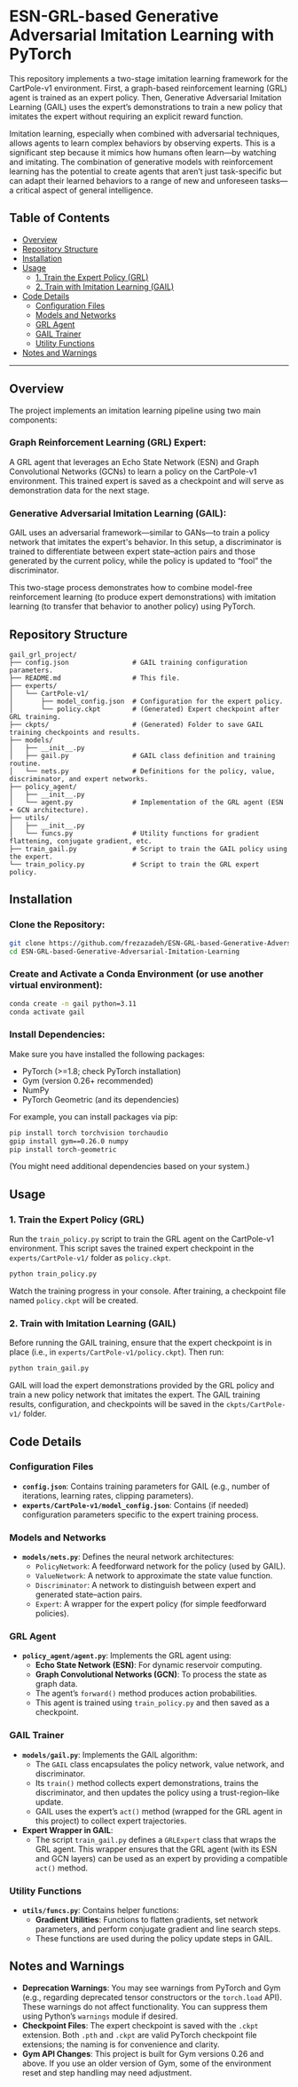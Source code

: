 # ESN-GRL-based Generative Adversarial Imitation Learning with PyTorch

This repository implements a two-stage imitation learning framework for the CartPole-v1 environment. First, a graph-based reinforcement learning (GRL) agent is trained as an expert policy. Then, Generative Adversarial Imitation Learning (GAIL) uses the expert’s demonstrations to train a new policy that imitates the expert without requiring an explicit reward function.

Imitation learning, especially when combined with adversarial techniques, allows agents to learn complex behaviors by observing experts. This is a significant step because it mimics how humans often learn—by watching and imitating. The combination of generative models with reinforcement learning has the potential to create agents that aren’t just task-specific but can adapt their learned behaviors to a range of new and unforeseen tasks—a critical aspect of general intelligence.


## Table of Contents

- [Overview](#overview)
- [Repository Structure](#repository-structure)
- [Installation](#installation)
- [Usage](#usage)
  - [1. Train the Expert Policy (GRL)](#1-train-the-expert-policy-grl)
  - [2. Train with Imitation Learning (GAIL)](#2-train-with-imitation-learning-gail)
- [Code Details](#code-details)
  - [Configuration Files](#configuration-files)
  - [Models and Networks](#models-and-networks)
  - [GRL Agent](#grl-agent)
  - [GAIL Trainer](#gail-trainer)
  - [Utility Functions](#utility-functions)
- [Notes and Warnings](#notes-and-warnings)

---

## Overview

The project implements an imitation learning pipeline using two main components:

### Graph Reinforcement Learning (GRL) Expert:
A GRL agent that leverages an Echo State Network (ESN) and Graph Convolutional Networks (GCNs) to learn a policy on the CartPole-v1 environment. This trained expert is saved as a checkpoint and will serve as demonstration data for the next stage.

### Generative Adversarial Imitation Learning (GAIL):
GAIL uses an adversarial framework—similar to GANs—to train a policy network that imitates the expert's behavior. In this setup, a discriminator is trained to differentiate between expert state–action pairs and those generated by the current policy, while the policy is updated to “fool” the discriminator.

This two-stage process demonstrates how to combine model-free reinforcement learning (to produce expert demonstrations) with imitation learning (to transfer that behavior to another policy) using PyTorch.

## Repository Structure
```
gail_grl_project/
├── config.json                # GAIL training configuration parameters.
├── README.md                  # This file.
├── experts/
│   └── CartPole-v1/
│       ├── model_config.json  # Configuration for the expert policy.
│       └── policy.ckpt        # (Generated) Expert checkpoint after GRL training.
├── ckpts/                     # (Generated) Folder to save GAIL training checkpoints and results.
├── models/
│   ├── __init__.py
│   ├── gail.py                # GAIL class definition and training routine.
│   └── nets.py                # Definitions for the policy, value, discriminator, and expert networks.
├── policy_agent/
│   ├── __init__.py
│   └── agent.py               # Implementation of the GRL agent (ESN + GCN architecture).
├── utils/
│   ├── __init__.py
│   └── funcs.py               # Utility functions for gradient flattening, conjugate gradient, etc.
├── train_gail.py              # Script to train the GAIL policy using the expert.
└── train_policy.py            # Script to train the GRL expert policy.
```

## Installation

### Clone the Repository:
```sh
git clone https://github.com/frezazadeh/ESN-GRL-based-Generative-Adversarial-Imitation-Learning.git
cd ESN-GRL-based-Generative-Adversarial-Imitation-Learning
```

### Create and Activate a Conda Environment (or use another virtual environment):
```sh
conda create -n gail python=3.11
conda activate gail
```

### Install Dependencies:
Make sure you have installed the following packages:
- PyTorch (>=1.8; check PyTorch installation)
- Gym (version 0.26+ recommended)
- NumPy
- PyTorch Geometric (and its dependencies)

For example, you can install packages via pip:
```sh
pip install torch torchvision torchaudio
gpip install gym==0.26.0 numpy
pip install torch-geometric
```
(You might need additional dependencies based on your system.)

## Usage

### 1. Train the Expert Policy (GRL)
Run the `train_policy.py` script to train the GRL agent on the CartPole-v1 environment. This script saves the trained expert checkpoint in the `experts/CartPole-v1/` folder as `policy.ckpt`.
```sh
python train_policy.py
```
Watch the training progress in your console. After training, a checkpoint file named `policy.ckpt` will be created.

### 2. Train with Imitation Learning (GAIL)
Before running the GAIL training, ensure that the expert checkpoint is in place (i.e., in `experts/CartPole-v1/policy.ckpt`). Then run:
```sh
python train_gail.py
```
GAIL will load the expert demonstrations provided by the GRL policy and train a new policy network that imitates the expert. The GAIL training results, configuration, and checkpoints will be saved in the `ckpts/CartPole-v1/` folder.

## Code Details

### Configuration Files
- **`config.json`**: Contains training parameters for GAIL (e.g., number of iterations, learning rates, clipping parameters).
- **`experts/CartPole-v1/model_config.json`**: Contains (if needed) configuration parameters specific to the expert training process.

### Models and Networks
- **`models/nets.py`**: Defines the neural network architectures:
  - `PolicyNetwork`: A feedforward network for the policy (used by GAIL).
  - `ValueNetwork`: A network to approximate the state value function.
  - `Discriminator`: A network to distinguish between expert and generated state–action pairs.
  - `Expert`: A wrapper for the expert policy (for simple feedforward policies).

### GRL Agent
- **`policy_agent/agent.py`**: Implements the GRL agent using:
  - **Echo State Network (ESN)**: For dynamic reservoir computing.
  - **Graph Convolutional Networks (GCN)**: To process the state as graph data.
  - The agent’s `forward()` method produces action probabilities.
  - This agent is trained using `train_policy.py` and then saved as a checkpoint.

### GAIL Trainer
- **`models/gail.py`**: Implements the GAIL algorithm:
  - The `GAIL` class encapsulates the policy network, value network, and discriminator.
  - Its `train()` method collects expert demonstrations, trains the discriminator, and then updates the policy using a trust-region–like update.
  - GAIL uses the expert’s `act()` method (wrapped for the GRL agent in this project) to collect expert trajectories.
- **Expert Wrapper in GAIL**:
  - The script `train_gail.py` defines a `GRLExpert` class that wraps the GRL agent. This wrapper ensures that the GRL agent (with its ESN and GCN layers) can be used as an expert by providing a compatible `act()` method.

### Utility Functions
- **`utils/funcs.py`**: Contains helper functions:
  - **Gradient Utilities**: Functions to flatten gradients, set network parameters, and perform conjugate gradient and line search steps.
  - These functions are used during the policy update steps in GAIL.

## Notes and Warnings

- **Deprecation Warnings**: You may see warnings from PyTorch and Gym (e.g., regarding deprecated tensor constructors or the `torch.load` API). These warnings do not affect functionality. You can suppress them using Python’s `warnings` module if desired.
- **Checkpoint Files**: The expert checkpoint is saved with the `.ckpt` extension. Both `.pth` and `.ckpt` are valid PyTorch checkpoint file extensions; the naming is for convenience and clarity.
- **Gym API Changes**: This project is built for Gym versions 0.26 and above. If you use an older version of Gym, some of the environment reset and step handling may need adjustment.
